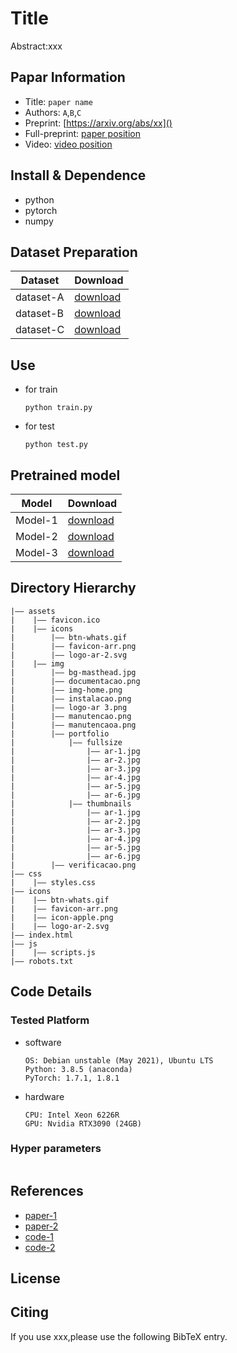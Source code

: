 Title
===
Abstract:xxx
## Papar Information
- Title:  `paper name`
- Authors:  `A`,`B`,`C`
- Preprint: [https://arxiv.org/abs/xx]()
- Full-preprint: [paper position]()
- Video: [video position]()

## Install & Dependence
- python
- pytorch
- numpy

## Dataset Preparation
| Dataset | Download |
| ---     | ---   |
| dataset-A | [download]() |
| dataset-B | [download]() |
| dataset-C | [download]() |

## Use
- for train
  ```
  python train.py
  ```
- for test
  ```
  python test.py
  ```
## Pretrained model
| Model | Download |
| ---     | ---   |
| Model-1 | [download]() |
| Model-2 | [download]() |
| Model-3 | [download]() |


## Directory Hierarchy
```
|—— assets
|    |—— favicon.ico
|    |—— icons
|        |—— btn-whats.gif
|        |—— favicon-arr.png
|        |—— logo-ar-2.svg
|    |—— img
|        |—— bg-masthead.jpg
|        |—— documentacao.png
|        |—— img-home.png
|        |—— instalacao.png
|        |—— logo-ar 3.png
|        |—— manutencao.png
|        |—— manutencaoa.png
|        |—— portfolio
|            |—— fullsize
|                |—— ar-1.jpg
|                |—— ar-2.jpg
|                |—— ar-3.jpg
|                |—— ar-4.jpg
|                |—— ar-5.jpg
|                |—— ar-6.jpg
|            |—— thumbnails
|                |—— ar-1.jpg
|                |—— ar-2.jpg
|                |—— ar-3.jpg
|                |—— ar-4.jpg
|                |—— ar-5.jpg
|                |—— ar-6.jpg
|        |—— verificacao.png
|—— css
|    |—— styles.css
|—— icons
|    |—— btn-whats.gif
|    |—— favicon-arr.png
|    |—— icon-apple.png
|    |—— logo-ar-2.svg
|—— index.html
|—— js
|    |—— scripts.js
|—— robots.txt
```
## Code Details
### Tested Platform
- software
  ```
  OS: Debian unstable (May 2021), Ubuntu LTS
  Python: 3.8.5 (anaconda)
  PyTorch: 1.7.1, 1.8.1
  ```
- hardware
  ```
  CPU: Intel Xeon 6226R
  GPU: Nvidia RTX3090 (24GB)
  ```
### Hyper parameters
```
```
## References
- [paper-1]()
- [paper-2]()
- [code-1](https://github.com)
- [code-2](https://github.com)
  
## License

## Citing
If you use xxx,please use the following BibTeX entry.
```
```
